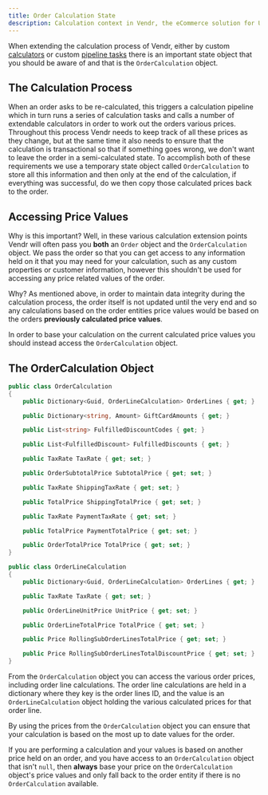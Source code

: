 ```yaml
---
title: Order Calculation State
description: Calculation context in Vendr, the eCommerce solution for Umbraco v8+
---
```


When extending the calculation process of Vendr, either by custom [calculators](../calculators/) or custom [pipeline tasks](../pipelines/) there is an important state object that you should be aware of and that is the `OrderCalculation` object.

## The Calculation Process

When an order asks to be re-calculated, this triggers a calculation pipeline which in turn runs a series of calculation tasks and calls a number of extendable calculators in order to work out the orders various prices. Throughout this process Vendr needs to keep track of all these prices as they change, but at the same time it also needs to ensure that the calculation is transactional so that if something goes wrong, we don't want to leave the order in a semi-calculated state. To accomplish both of these requirements we use a temporary state object called `OrderCalculation` to store all this information and then only at the end of the calculation, if everything was successful, do we then copy those calculated prices back to the order.

## Accessing Price Values

Why is this important? Well, in these various calculation extension points Vendr will often pass you **both** an `Order` object and the `OrderCalculation` object. We pass the order so that you can get access to any information held on it that you may need for your calculation, such as any custom properties or customer information, however this shouldn't be used for accessing any price related values of the order.

Why? As mentioned above, in order to maintain data integrity during the calculation process, the order itself is not updated until the very end and so any calculations based on the order entities price values would be based on the orders **previously calculated price values**.
 
In order to base your calculation on the current calculated price values you should instead access the `OrderCalculation` object.

## The OrderCalculation Object

````csharp
public class OrderCalculation
{
    public Dictionary<Guid, OrderLineCalculation> OrderLines { get; }

    public Dictionary<string, Amount> GiftCardAmounts { get; }

    public List<string> FulfilledDiscountCodes { get; }

    public List<FulfilledDiscount> FulfilledDiscounts { get; }

    public TaxRate TaxRate { get; set; }

    public OrderSubtotalPrice SubtotalPrice { get; set; }

    public TaxRate ShippingTaxRate { get; set; }

    public TotalPrice ShippingTotalPrice { get; set; }

    public TaxRate PaymentTaxRate { get; set; }

    public TotalPrice PaymentTotalPrice { get; set; }

    public OrderTotalPrice TotalPrice { get; set; }
}

public class OrderLineCalculation
{
    public Dictionary<Guid, OrderLineCalculation> OrderLines { get; }

    public TaxRate TaxRate { get; set; }

    public OrderLineUnitPrice UnitPrice { get; set; }

    public OrderLineTotalPrice TotalPrice { get; set; }

    public Price RollingSubOrderLinesTotalPrice { get; set; }

    public Price RollingSubOrderLinesTotalDiscountPrice { get; set; }
}
````

From the `OrderCalculation` object you can access the various order prices, including order line calculations. The order line calculations are held in a dictionary where they key is the order lines ID, and the value is an `OrderLineCalculation` object holding the various calculated prices for that order line.

By using the prices from the `OrderCalculation` object you can ensure that your calculation is based on the most up to date values for the order.

<message-box type="info" heading="Top Tip">

If you are performing a calculation and your values is based on another price held on an order, and you have access to an `OrderCalculation` object that isn't `null`, then **always** base your price on the `OrderCalculation` object's price values and only fall back to the order entity if there is no `OrderCalculation` available.

</message-box>